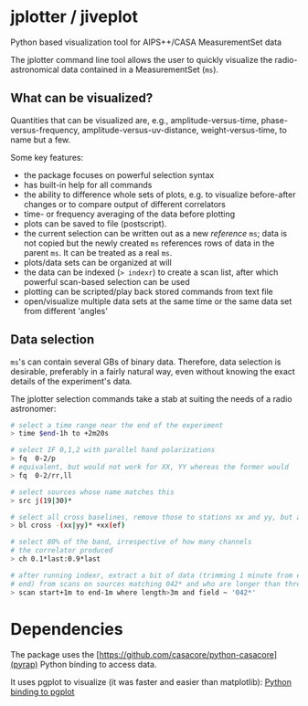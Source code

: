 # jplotter / jiveplot
Python based visualization tool for AIPS++/CASA MeasurementSet data

The jplotter command line tool allows the user to quickly visualize the
radio-astronomical data contained in a MeasurementSet (`ms`).

## What can be visualized?

Quantities that can be visualized are, e.g., amplitude-versus-time,
phase-versus-frequency, amplitude-versus-uv-distance, weight-versus-time, to
name but a few.

Some key features:
- the package focuses on powerful selection syntax
- has built-in help for all commands
- the ability to difference whole sets of plots, e.g. to visualize before-after changes or to
compare output of different correlators
- time- or frequency averaging of the data before plotting
- plots can be saved to file (postscript).
- the current selection can be written out as a new *reference* `ms`; data
  is not copied but the newly created `ms` references rows of data in the
parent `ms`. It can be treated as a real `ms`.
- plots/data sets can be organized at will
- the data can be indexed (`> indexr`) to create a scan list, after which powerful
  scan-based selection can be used
- plotting can be scripted/play back stored commands from text file
- open/visualize multiple data sets at the same time or the same data set
  from different 'angles'

## Data selection
`ms`'s can contain several GBs of binary data. Therefore, data selection is
desirable, preferably in a fairly natural way, even without knowing the
exact details of the experiment's data.

The jplotter selection commands take a stab at suiting the needs of a radio
astronomer:

```sh
# select a time range near the end of the experiment
> time $end-1h to +2m20s

# select IF 0,1,2 with parallel hand polarizations
> fq  0-2/p
# equivalent, but would not work for XX, YY whereas the former would
> fq  0-2/rr,ll

# select sources whose name matches this
> src j(19|30)*

# select all cross baselines, remove those to stations xx and yy, but add xx-ef
> bl cross -(xx|yy)* +xx(ef)

# select 80% of the band, irrespective of how many channels
# the correlator produced
> ch 0.1*last:0.9*last

# after running indexr, extract a bit of data (trimming 1 minute from either
# end) from scans on sources matching 042* and who are longer than three minutes
> scan start+1m to end-1m where length>3m and field ~ '042*'
```

# Dependencies

The package uses the [https://github.com/casacore/python-casacore](pyrap)
Python binding to access data.

It uses pgplot to visualize (it was faster and easier than matplotlib):
[Python binding to pgplot](http://www.jive.eu/~verkout/ppgplot-1.4.tar.gz)
